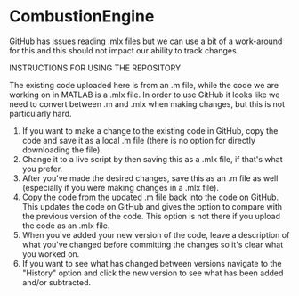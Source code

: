 # CombustionEngine

GitHub has issues reading .mlx files but we can use a bit of a work-around for this and this should not impact our ability to track changes. 

INSTRUCTIONS FOR USING THE REPOSITORY

The existing code uploaded here is from an .m file, while the code we are working on in MATLAB is a .mlx file. In order to use GitHub it looks like we need to convert between .m and .mlx when making changes, but this is not particularly hard. 

1. If you want to make a change to the existing code in GitHub, copy the code and save it as a local .m file (there is no option for directly downloading the file). 
2. Change it to a live script by then saving this as a .mlx file, if that's what you prefer.
3. After you've made the desired changes, save this as an .m file as well (especially if you were making changes in a .mlx file).
4. Copy the code from the updated .m file back into the code on GitHub. This updates the code on GitHub and gives the option to compare with the previous version of the code. This option is not there if you upload the code as an .mlx file. 
5. When you've added your new version of the code, leave a description of what you've changed before committing the changes so it's clear what you worked on.
6. If you want to see what has changed between versions navigate to the "History" option and click the new version to see what has been added and/or subtracted.
